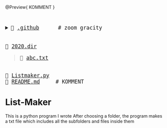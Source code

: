 @Preview{ KOMMENT }

<big><pre>
<details><summary>📂 <a href="./.github">.github</a>      <span># zoom gracity</span>
</summary><blockquote><details><summary>📂 <a href="./.github/workflows">workflows</a> 
</summary><blockquote>📄 <a href="./.github/workflows/pythonpackage.yml">pythonpackage.yml</a> </blockquote></details></blockquote></details>

<summary>📂 <a href="./2020.dir">2020.dir</a> 
</summary><blockquote>📄 <a href="./2020.dir/abc.txt">abc.txt</a> </blockquote>
📄 <a href="./Listmaker.py">Listmaker.py</a> 
📄 <a href="./README.md">README.md</a>    <span> # KOMMENT</span>
</pre></big>

# List-Maker

This is a python program I wrote
After choosing a folder, the program makes a txt file which includes all the subfolders and files inside them


